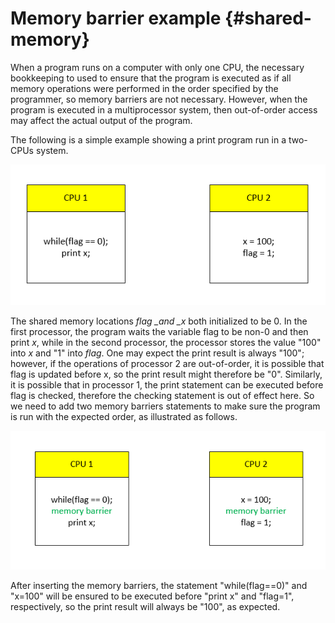 # Memory barrier example {#shared-memory}

When a program runs on a computer with only one CPU, the necessary bookkeeping to used to ensure that the program is executed as if all memory operations were performed in the order specified by the programmer, so memory barriers are not necessary. However, when the program is executed in a multiprocessor system, then out-of-order access may affect the actual output of the program.

The following is a simple example showing a print program run in a two-CPUs system.

![](/assets/noMemoryBarrierCase.png)

The shared memory locations _flag \_and \_x_ both initialized to be 0. In the first processor, the program waits the variable flag to be non-0 and then print _x_, while in the second processor, the processor stores the value "100" into _x_ and "1" into _flag_. One may expect the print result is always "100"; however, if the operations of processor 2 are out-of-order, it is possible that flag is updated before x, so the print result might therefore be "0". Similarly, it is possible that in processor 1, the print statement can be executed before flag is checked, therefore the checking statement is out of effect here. So we need to add two memory barriers statements to make sure the program is run with the expected order, as illustrated as follows.

![](/assets/memoryBarrierCase.png)

After inserting the memory barriers, the statement "while\(flag==0\)" and "x=100" will be ensured to be executed before "print x" and "flag=1", respectively, so the print result will always be "100", as expected.

